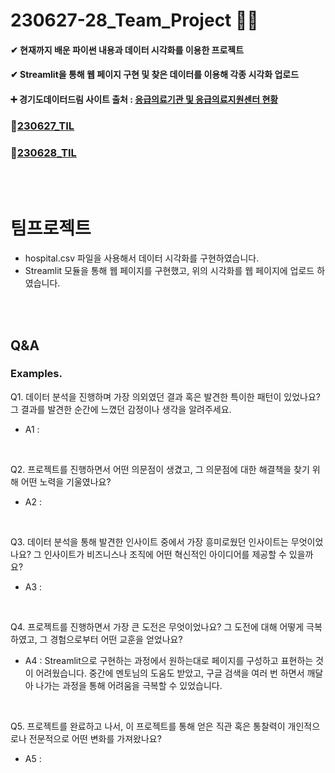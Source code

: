 # 230627-28_Team_Project 🐍💪

#### ✔ 현재까지 배운 파이썬 내용과 데이터 시각화를 이용한 프로젝트

#### ✔ Streamlit을 통해 웹 페이지 구현 및 찾은 데이터를 이용해 각종 시각화 업로드

#### ➕ 경기도데이터드림 사이트 출처 : [응급의료기관 및 응급의료지원센터 현황](https://data.gg.go.kr/portal/data/service/selectServicePage.do?page=1&rows=10&sortColumn=&sortDirection=&infId=MB714IBPDSE5OPNIMW0V27143432&infSeq=1&order=&loc=&HOSPTL_NM_CENTER_NM=&REFINE_ROADNM_ADDR=&REFINE_LOTNO_ADDR=)
### 🔗[230627_TIL](https://github.com/aaingyunii/Bootcamp_TIL/issues/15)
### 🔗[230628_TIL](https://github.com/aaingyunii/Bootcamp_TIL/issues/16)


<br><br>
# 팀프로젝트 
- hospital.csv 파일을 사용해서 데이터 시각화를 구현하였습니다.
- Streamlit 모듈을 통해 웹 페이지를 구현했고, 위의 시각화를 웹 페이지에 업로드 하였습니다.
  


<br><br>

## Q&A
### Examples.
Q1. 데이터 분석을 진행하며 가장 의외였던 결과 혹은 발견한 특이한 패턴이 있었나요? 그 결과를 발견한 순간에 느꼈던 감정이나 생각을 알려주세요.<br>

- A1 : 
<br>

Q2. 프로젝트를 진행하면서 어떤 의문점이 생겼고, 그 의문점에 대한 해결책을 찾기 위해 어떤 노력을 기울였나요?<br>

- A2 : 
<br>

Q3. 데이터 분석을 통해 발견한 인사이트 중에서 가장 흥미로웠던 인사이트는 무엇이었나요? 그 인사이트가 비즈니스나 조직에 어떤 혁신적인 아이디어를 제공할 수 있을까요?<br>

- A3 : 
<br>

Q4. 프로젝트를 진행하면서 가장 큰 도전은 무엇이었나요? 그 도전에 대해 어떻게 극복하였고, 그 경험으로부터 어떤 교훈을 얻었나요?<br>

- A4 : Streamlit으로 구현하는 과정에서 원하는대로 페이지를 구성하고 표현하는 것이 어려웠습니다. 중간에 멘토님의 도움도 받았고, 구글 검색을 여러 번 하면서
깨달아 나가는 과정을 통해 어려움을 극복할 수 있었습니다.
<br>

Q5. 프로젝트를 완료하고 나서, 이 프로젝트를 통해 얻은 직관 혹은 통찰력이 개인적으로나 전문적으로 어떤 변화를 가져왔나요?<br>

- A5 : 
<br>

